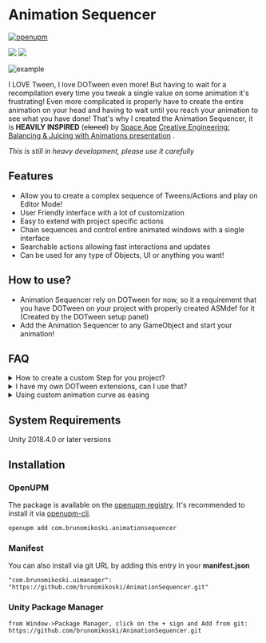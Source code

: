 # Animation Sequencer
[![openupm](https://img.shields.io/npm/v/com.brunomikoski.uimanager?label=openupm&registry_uri=https://package.openupm.com)](https://openupm.com/packages/com.brunomikoski.uimanager/) 

[![](https://img.shields.io/github/followers/brunomikoski?label=Follow&style=social)](https://github.com/brunomikoski) [![](https://img.shields.io/twitter/follow/brunomikoski?style=social)](https://twitter.com/brunomikoski)


![example](https://user-images.githubusercontent.com/600419/109826506-c299cb00-7c32-11eb-8b0d-8c0e97c4b5b7.gif)


I LOVE Tween, I love DOTween even more! But having to wait for a recompilation every time you tweak a single value on some animation it's frustrating! Even more complicated is properly have to create the entire animation on your head and having to wait until you reach your animation to see what you have done! That's why I created the Animation Sequencer, it is **HEAVILY INSPIRED** (~~cloned~~) by [Space Ape](https://spaceapegames.com/) [Creative Engineering: Balancing & Juicing with Animations presentation](https://youtu.be/4JoBw212Kyg) .

*This is still in heavy development, please use it carefully*

## Features
- Allow you to create a complex sequence of Tweens/Actions and play on Editor Mode!
- User Friendly interface with a lot of customization
- Easy to extend with project specific actions
- Chain sequences and control entire animated windows with a single interface
- Searchable actions allowing fast interactions and updates
- Can be used for any type of Objects, UI or anything you want! 

## How to use?
- Animation Sequencer rely on DOTween for now, so it a requirement that you have DOTween on your project with properly created ASMdef for it (Created by the DOTween setup panel)
- Add the Animation Sequencer to any GameObject and start your animation! 

## FAQ

<details>
    
<summary>How to create a custom Step for you project?</summary> 
Lets say you want to create a new action to play a specific sound from your sound manager on the game, you just need to extend the `AnimationStepBase`

```c#
[Serializable]
public class PlayAudioClipAnimationStep : AnimationStepBase
{
    [SerializeField]
    private AudioClip audioClip;

    //Duration of this step, in this case will return the length of the clip.
    public override float Duration => audioClip.length;
    //This is the name that will be displayed on the + button on the Animation Sequencer
    public override string DisplayName => "Play Audio Clip";

    //Here is actually the action of this step
    public override void Play()
    {
        base.Play();
        AudioManager.Play(audioClip);
    }
}
```

</details>

<details>

<summary>I have my own DOTween extensions, can I use that? </summary>

Absolutely! The same as the step, you can add any new DOTween action by extending `DOTweenActionBase`. In order to avoid any performance issues all the tweens are created on the PrepareToPlay method on Awake, and are paused.

```c#
[Serializable]
public sealed class ChangeMaterialStrengthDOTweenAction : DOTweenActionBase
{
    public override string DisplayName => "Change Material Strength";
        
    public override Type TargetComponentType => typeof(Renderer);

    [SerializeField, Range(0,1)]
    private float materialStrength = 1;

    public override void PrepareForPlay(GameObject target, float duration, int loops, LoopType loopType)
    {
        Renderer renderer = target.GetComponent<Renderer>();
        if (renderer == null)
            return;

        TweenerCore<float, float, FloatOptions> materialTween = renderer.sharedMaterial.DOFloat(materialStrength, "Strength", duration);
        
        SetTween(materialTween, loops, loopType);
    }
}
```

![custom-tween-action](https://user-images.githubusercontent.com/600419/109774425-3965a280-7bf8-11eb-9bfe-90b0be8b8617.gif)

</details>

<details>
    <summary>Using custom animation curve as easing </summary>
    
You can use the Custom ease to define an *AnimationCurve* for the Tween.
    
![custom-ease](https://user-images.githubusercontent.com/600419/109780020-7af94c00-7bfe-11eb-8f0f-52480dd97ea3.gif)

</details>

## System Requirements
Unity 2018.4.0 or later versions


## Installation

### OpenUPM
The package is available on the [openupm registry](https://openupm.com). It's recommended to install it via [openupm-cli](https://github.com/openupm/openupm-cli).

```
openupm add com.brunomikoski.animationsequencer
```

### Manifest
You can also install via git URL by adding this entry in your **manifest.json**
```
"com.brunomikoski.uimanager": "https://github.com/brunomikoski/AnimationSequencer.git"
```

### Unity Package Manager
```
from Window->Package Manager, click on the + sign and Add from git: https://github.com/brunomikoski/AnimationSequencer.git
```
